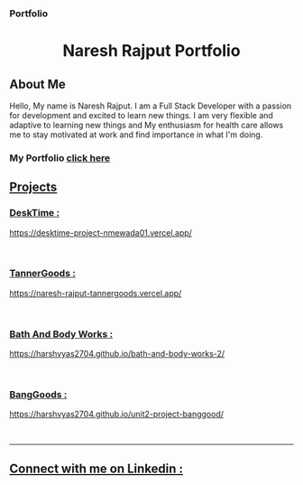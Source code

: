 ### Portfolio

<h1 align="center">Naresh Rajput Portfolio</h1>

<h2>About Me</h2>
<p> Hello, My name is
Naresh Rajput. I am a Full Stack Developer with a passion for development and excited to learn new things. I am very flexible and adaptive to learning new things and My enthusiasm for health care allows me to stay motivated at work and find importance in what I'm doing.
</p>

<h3>My Portfolio <a href="https://naresh-rajput-portfolio.vercel.app/" alt="portfolio">click here</h3>

<h2>Projects</h2>

<h3>DeskTime : </h3> <p>https://desktime-project-nmewada01.vercel.app/ </p> <br/>
<h3>TannerGoods : </h3> <p> https://naresh-rajput-tannergoods.vercel.app/ </p> <br/>
<h3>Bath And Body Works : </h3> <p> https://harshvyas2704.github.io/bath-and-body-works-2/ </p> <br/>
<h3>BangGoods : </h3> <p>https://harshvyas2704.github.io/unit2-project-banggood/ </p> <br/>
<hr/>
<h2>Connect with me on Linkedin :  <a href="https://www.linkedin.com/in/naresh-rajput/" alt="linkedin>touch</a>  </h2> 
